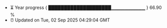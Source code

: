 - ⏳ Year progress { ████████████████████▁▁▁▁▁▁▁▁▁▁ } 66.90 %
- ⏰ Updated on Tue, 02 Sep 2025 04:29:04 GMT

